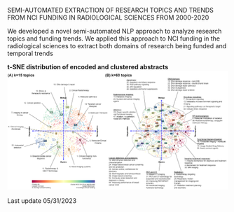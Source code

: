 SEMI-AUTOMATED EXTRACTION OF RESEARCH TOPICS AND TRENDS FROM NCI FUNDING IN RADIOLOGICAL SCIENCES FROM 2000-2020 

We developed a novel semi-automated NLP approach to analyze research topics and funding trends. We applied this approach to NCI funding in the radiological sciences to extract both domains of research being funded and temporal trends

**t-SNE distribution of encoded and clustered abstracts**
![plot](https://github.com/kang-lab/Rad_clustering/blob/main/Figures/Figure4_d10.drawio.png?raw=true)

Last update 05/31/2023
